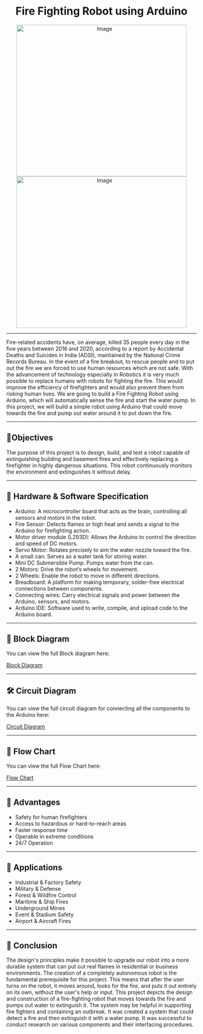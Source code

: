 <h1 align="center">Fire Fighting Robot using Arduino</h1>

<p align="center">
<img width="450" height="400" alt="Image" src="https://github.com/user-attachments/assets/48e31fb2-7952-47d5-96fc-774f16f021ef" />
<img width="450" height="400" alt="Image" src="https://github.com/user-attachments/assets/0519448f-e78f-45dc-887e-1f1a7f9e89c1" />
</p>
<hr>

<p> Fire-related accidents have, on average, killed 35 people every day in the five years between 2016 and 2020, according to a report by Accidental Deaths and Suicides in India (ADSI), maintained by the National Crime Records Bureau. In the event of a fire breakout, to rescue people and to put out the fire we are forced to use human resources which are not safe. With the advancement of technology especially in Robotics it is very much possible to replace humans with robots for fighting the fire. This would improve the efficiency of firefighters and would also prevent them from risking human lives. We are going to build a Fire Fighting Robot using Arduino, which will automatically sense the fire and start the water pump. In this project, we will build a simple robot using Arduino that could move towards the fire and pump out water around it to put down the fire. </p>

<hr>

<h2> 📝Objectives </h2>
<p> The purpose of this project is to design, build, and test a robot capable of extinguishing building and basement fires and effectively replacing a firefighter in highly dangerous situations. This robot continuously monitors the environment and extinguishes it without delay. </p>

<hr>

<h2> 🤖 Hardware & Software Specification </h2>

- Arduino: A microcontroller board that acts as the brain, controlling all sensors and motors in the robot.
- Fire Sensor: Detects flames or high heat and sends a signal to the Arduino for firefighting action.
- Motor driver module (L293D): Allows the Arduino to control the direction and speed of DC motors.
- Servo Motor: Rotates precisely to aim the water nozzle toward the fire.
- A small can: Serves as a water tank for storing water.
- Mini DC Submersible Pump: Pumps water from the can.
- 2 Motors: Drive the robot’s wheels for movement.
- 2 Wheels: Enable the robot to move in different directions.
- Breadboard: A platform for making temporary, solder-free electrical connections between components.
- Connecting wires: Carry electrical signals and power between the Arduino, sensors, and motors.
- Arduino IDE: Software used to write, compile, and upload code to the Arduino board.

<hr>

<h2> 🧩 Block Diagram </h2>
You can view the full Block diagram here:

[Block Diagram](https://github.com/Reneesha-29/Fire-Fighting-Robot-using-Arduino/blob/59e1c7779b6685b8ef991ca0a38cf4a979b708c0/block%20diagram.png)

<hr>

<h2> 🛠️ Circuit Diagram </h2>
You can view the full circuit diagram for connecting all the components to the Arduino here:

[Circuit Diagram](https://github.com/Reneesha-29/Fire-Fighting-Robot-using-Arduino/blob/e4f3916822677ab4cc8be7b348b26c8ae7735570/circuit%20fiagram.png)  

<hr>

<h2> 🛑 Flow Chart </h2>
You can view the full Flow Chart here:

[Flow Chart](https://github.com/Reneesha-29/Fire-Fighting-Robot-using-Arduino/blob/59e1c7779b6685b8ef991ca0a38cf4a979b708c0/flow%20chart.png)

<hr>

<h2> 🌱 Advantages </h2>

- Safety for human firefighters
- Access to hazardous or hard-to-reach areas
- Faster response time
- Operable in extreme conditions
- 24/7 Operation

<hr>

<h2> 💬 Applications </h2>

- Industrial & Factory Safety
- Military & Defense
- Forest & Wildfire Control
- Maritime & Ship Fires
- Underground Mines
- Event & Stadium Safety
- Airport & Aircraft Fires

<hr>

<h2> 🚒 Conclusion </h2>
<p> The design's principles make it possible to upgrade our robot into a more durable system that can put out real flames in residential or business environments. The creation of a completely autonomous robot is the fundamental prerequisite for this project. This means that after the user turns on the robot, it moves around, looks for the fire, and puts it out entirely on its own, without the user's help or input. This project depicts the design and construction of a fire-fighting robot that moves towards the fire and pumps out water to extinguish it. The system may be helpful in supporting fire fighters and containing an outbreak. It was created a system that could detect a fire and then extinguish it with a water pump. It was successful to conduct research on various components and their interfacing procedures. </p>




